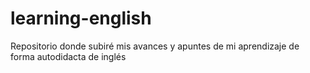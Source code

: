 # learning-english
Repositorio donde subiré mis avances y apuntes de mi aprendizaje de forma autodidacta de inglés
